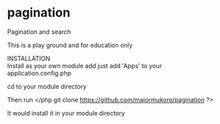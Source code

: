 # pagination
Pagination and search

This is a play ground and for education only

INSTALLATION <br>
Install as your own module add just add 'Apps' to your application.config.php

cd to your module directory

Then run </php git clone https://github.com/majormukoro/pagination ?>

It would install it in your module directory


